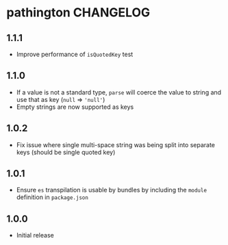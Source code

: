 # pathington CHANGELOG

## 1.1.1

* Improve performance of `isQuotedKey` test

## 1.1.0

* If a value is not a standard type, `parse` will coerce the value to string and use that as key (`null` => `'null'`)
* Empty strings are now supported as keys

## 1.0.2

* Fix issue where single multi-space string was being split into separate keys (should be single quoted key)

## 1.0.1

* Ensure `es` transpilation is usable by bundles by including the `module` definition in `package.json`

## 1.0.0

* Initial release
